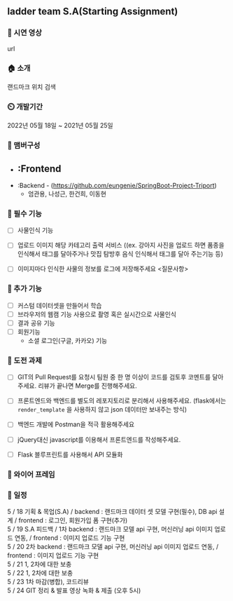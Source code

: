## ladder team S.A(Starting Assignment)

<p align='center'>
</p>

<p align='center'>
<!--  팀 이미지  -->
</p>

### 🔗 시연 영상
url 

### 🏠 소개
랜드마크 위치 검색

### ⏲️ 개발기간
2022년 05월 18일 ~ 2021년 05월 25일

### 🧙 맴버구성
- :Frontend
  - 
- :Backend - (https://github.com/eungenie/SpringBoot-Project-Triport)
  - 엄관용, 나성근, 한건희, 이동현

<!-- ### 📌 기술 선택 이유! - <a href="https://github.com/rayrayj92/triport/wiki/%EA%B8%B0%EC%88%A0-%EC%84%A0%ED%83%9D-%EC%9D%B4%EC%9C%A0" >상세보기 - WIKI 이동</a> -->


### 📌 필수 기능
- [ ] 사물인식 기능
- [ ] 업로드 이미지 해당 카테고리 출력 서비스 ((ex. 강아지 사진을 업로드 하면 품종을 인식해서 태그를 달아주거나 맛집 탐방후 음식 인식해서 태그를 달아 주는기능 등)
- [ ] 이미지마다 인식한 사물의 정보를 로그에 저장해주세요 <질문사항>


### 📌 추가 기능
- [ ] 커스텀 데이터셋을 만들어서 학습
- [ ] 브라우저의 웹캠 기능 사용으로 촬영 혹은 실시간으로 사물인식
- [ ] 결과 공유 기능
- [ ] 회원기능
    - 소셜 로그인(구글, 카카오) 기능


### 📌 도전 과제
- [ ] GIT의 Pull Request를 요청시 팀원 중 한 명 이상이 코드를 검토후 코멘트를 달아주세요. 리뷰가 끝나면 Merge를 진행해주세요.
- [ ] 프론트엔드와 백엔드를 별도의 레포지토리로 분리해서 사용해주세요. (flask에서는 `render_template` 을 사용하지 않고 json 데이터만 보내주는 방식)
- [ ] 백엔드 개발에 Postman을 적극 활용해주세요
- [ ] jQuery대신 javascript를 이용해서 프론트엔드를 작성해주세요.
- [ ] Flask 블루프린트를 사용해서 API 모듈화


### 📌 와이어 프레임


### 📌 일정
5 / 18 기획 & 목업(S.A) / backend : 랜드마크 데이터 셋 모델 구현(필수), DB api 설계 / frontend : 로그인, 회원가입 폼 구현(추가)  
5 / 19 S.A 피드백 / 1차 backend : 랜드마크 모델 api 구현, 머신러닝 api 이미지 업로드 연동,   / frontend : 이미지 업로드 기능 구현  
5 / 20 2차 backend : 랜드마크 모델 api 구현, 머신러닝 api 이미지 업로드 연동,   / frontend : 이미지 업로드 기능 구현  
5 / 21 1, 2차에 대한 보충  
5 / 22 1, 2차에 대한 보충  
5 / 23 1차 마감(병합), 코드리뷰  
5 / 24 GIT 정리 & 발표 영상 녹화 & 제출 (오후 5시)  

